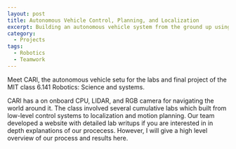```yaml
---
layout: post
title: Autonomous Vehicle Control, Planning, and Localization
excerpt: Building an autonomous vehicle system from the ground up using ROS.<br><br>
category:
  - Projects
tags:
  - Robotics
  - Teamwork 
---
```


Meet CARl, the autonomous vehicle setu for the labs and final project of the MIT class 6.141 Robotics: Science and systems.  

CARl has a on onboard CPU, LIDAR, and RGB camera for navigating the world around it.  The class involved several cumulative labs which built from low-level control systems to localization and motion planning.  Our team developed a website with detailed lab writups if you are interested in in depth explanations of our procecess.  However, I will give a high level overview of our process and results here.  
